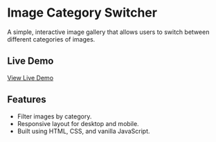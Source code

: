 # Image Category Switcher

A simple, interactive image gallery that allows users to switch between different categories of images.

## Live Demo
[View Live Demo]()

## Features

- Filter images by category.
- Responsive layout for desktop and mobile.
- Built using HTML, CSS, and vanilla JavaScript.



